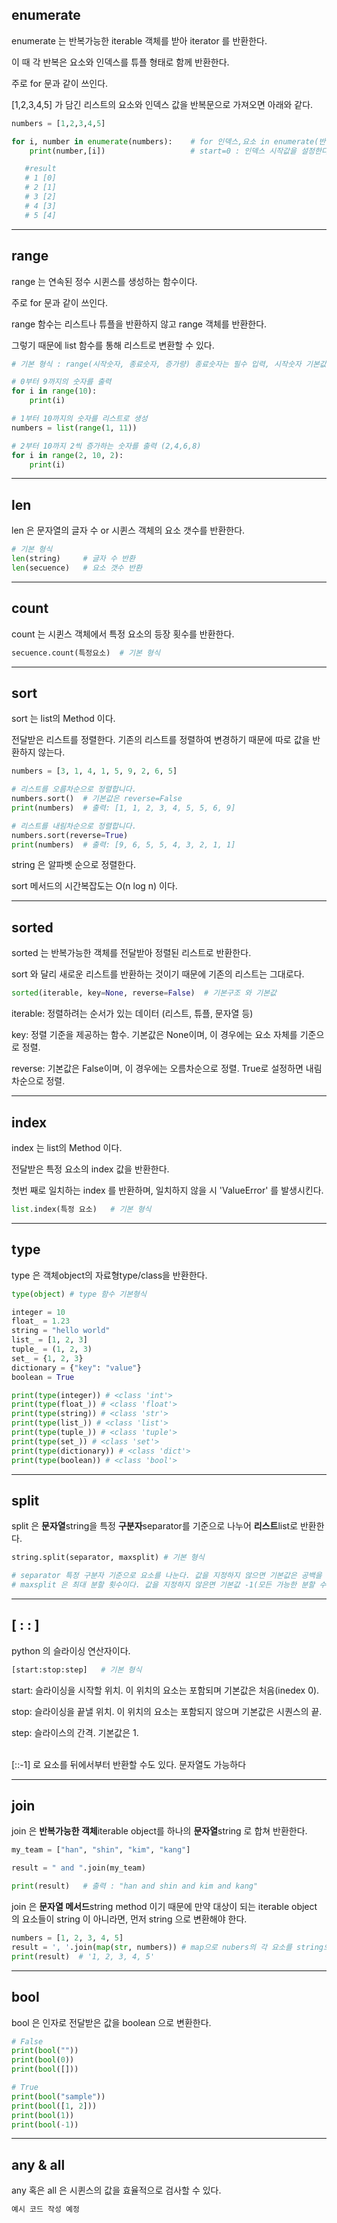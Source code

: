 ## enumerate

enumerate 는 반복가능한 iterable 객체를 받아 iterator 를 반환한다.

이 때 각 반복은 요소와 인덱스를 튜플 형태로 함께 반환한다.

주로 for 문과 같이 쓰인다.

[1,2,3,4,5] 가 담긴 리스트의 요소와 인덱스 값을 반복문으로 가져오면 아래와 같다.

```py
numbers = [1,2,3,4,5]

for i, number in enumerate(numbers):    # for 인덱스,요소 in enumerate(반복가능객체, strart=0):
    print(number,[i])                   # start=0 : 인덱스 시작값을 설정한다. 기본값은 0 이다

   #result
   # 1 [0]
   # 2 [1]
   # 3 [2]
   # 4 [3]
   # 5 [4]
```

---

## range

range 는 연속된 정수 시퀸스를 생성하는 함수이다.

주로 for 문과 같이 쓰인다.

range 함수는 리스트나 튜플을 반환하지 않고 range 객체를 반환한다. 

그렇기 때문에 list 함수를 통해 리스트로 변환할 수 있다.

```py
# 기본 형식 : range(시작숫자, 종료숫자, 증가량) 종료숫자는 필수 입력, 시작숫자 기본값=0, 증가량 기본값=1

# 0부터 9까지의 숫자를 출력
for i in range(10):
    print(i)

# 1부터 10까지의 숫자를 리스트로 생성
numbers = list(range(1, 11))

# 2부터 10까지 2씩 증가하는 숫자를 출력 (2,4,6,8)
for i in range(2, 10, 2):
    print(i)
```

---

## len

len 은 문자열의 글자 수 or 시퀸스 객체의 요소 갯수를 반환한다.

```py
# 기본 형식
len(string)     # 글자 수 반환
len(secuence)   # 요소 갯수 반환
```



---

## count

count 는 시퀸스 객체에서 특정 요소의 등장 횟수를 반환한다.

```py
secuence.count(특정요소)  # 기본 형식
```


---

## sort

sort 는 list의 Method 이다.

전달받은 리스트를 정렬한다. 기존의 리스트를 정렬하여 변경하기 때문에 따로 값을 반환하지 않는다.

```py
numbers = [3, 1, 4, 1, 5, 9, 2, 6, 5]

# 리스트를 오름차순으로 정렬합니다.
numbers.sort()  # 기본값은 reverse=False
print(numbers)  # 출력: [1, 1, 2, 3, 4, 5, 5, 6, 9]

# 리스트를 내림차순으로 정렬합니다.
numbers.sort(reverse=True)
print(numbers)  # 출력: [9, 6, 5, 5, 4, 3, 2, 1, 1]
```
string 은 알파벳 순으로 정렬한다. 

sort 메서드의 시간복잡도는 O(n log n) 이다.

---

## sorted

sorted 는 반복가능한 객체를 전달받아 정렬된 리스트로 반환한다.

sort 와 달리 새로운 리스트를 반환하는 것이기 때문에 기존의 리스트는 그대로다.

```py
sorted(iterable, key=None, reverse=False)  # 기본구조 와 기본값
```
iterable: 정렬하려는 순서가 있는 데이터 (리스트, 튜플, 문자열 등)

key: 정렬 기준을 제공하는 함수. 기본값은 None이며, 이 경우에는 요소 자체를 기준으로 정렬.

reverse: 기본값은 False이며, 이 경우에는 오름차순으로 정렬. True로 설정하면 내림차순으로 정렬.

---

## index

index 는 list의 Method 이다.

전달받은 특정 요소의 index 값을 반환한다.

첫번 째로 일치하는 index 를 반환하며, 일치하지 않을 시 'ValueError' 를 발생시킨다.

```py
list.index(특정 요소)   # 기본 형식
```


---

## type

type 은 객체object의 자료형type/class을 반환한다.

```py
type(object) # type 함수 기본형식
```

```py
integer = 10
float_ = 1.23
string = "hello world"
list_ = [1, 2, 3]
tuple_ = (1, 2, 3)
set_ = {1, 2, 3}
dictionary = {"key": "value"}
boolean = True

print(type(integer)) # <class 'int'>
print(type(float_)) # <class 'float'>
print(type(string)) # <class 'str'>
print(type(list_)) # <class 'list'>
print(type(tuple_)) # <class 'tuple'>
print(type(set_)) # <class 'set'>
print(type(dictionary)) # <class 'dict'>
print(type(boolean)) # <class 'bool'>
```

---

## split

split 은 **문자열**string을 특정 **구분자**separator를 기준으로 나누어 **리스트**list로 반환한다.


```py
string.split(separator, maxsplit) # 기본 형식 

# separator 특정 구분자 기준으로 요소를 나눈다. 값을 지정하지 않으면 기본값은 공백을 기준으로 나눈다.
# maxsplit 은 최대 분할 횟수이다. 값을 지정하지 않은면 기본값 -1(모든 가능한 분할 수행)이 적용된다.
```

---

## [ : : ]

python 의 슬라이싱 연산자이다.

```py
[start:stop:step]   # 기본 형식
```
start: 슬라이싱을 시작할 위치. 이 위치의 요소는 포함되며 기본값은 처음(inedex 0).

stop: 슬라이싱을 끝낼 위치. 이 위치의 요소는 포함되지 않으며 기본값은 시퀀스의 끝.

step: 슬라이스의 간격. 기본값은 1.

<br>
[::-1] 로 요소를 뒤에서부터 반환할 수도 있다. 문자열도 가능하다

---

## join

join 은 **반복가능한 객체**iterable object를 하나의 **문자열**string 로 합쳐 반환한다.

```py
my_team = ["han", "shin", "kim", "kang"]

result = " and ".join(my_team)

print(result)   # 출력 : "han and shin and kim and kang"
```

join 은 **문자열 메서드**string method 이기 때문에 만약 대상이 되는 iterable object 의 요소들이 string 이 아니라면, 먼저 string 으로 변환해야 한다.
```py
numbers = [1, 2, 3, 4, 5]
result = ', '.join(map(str, numbers)) # map으로 nubers의 각 요소를 string으로 반환하고 join으로 결합.
print(result)  # '1, 2, 3, 4, 5'
```

---

## bool

bool 은 인자로 전달받은 값을 boolean 으로 변환한다.

```py
# False
print(bool(""))
print(bool(0))
print(bool([]))

# True
print(bool("sample"))
print(bool([1, 2]))
print(bool(1))
print(bool(-1))
```

---

## any & all

any 혹은 all 은 시퀸스의 값을 효율적으로 검사할 수 있다.


```py
예시 코드 작성 예정
```
